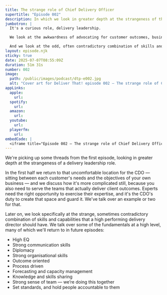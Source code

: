 ```yaml
---
title: The strange role of Chief Delivery Officer
supertitle: "Episode 002"
description: In which we look in greater depth at the strangeness of the CDO's delivery leadership role
jumbotron: |
  It's a curious role, delivery leadership.

  We look at the awkwardness of advocating for customer outcomes, business goals, and project team needs all at the same time.

  And we look at the odd, often contradictory combination of skills and capabilities that a high performing delivery director should have.
layout: episode.njk
sticky: true
date: 2025-07-07T08:55:09Z
duration: 51m 31s
number: 002
image:
  path: /public/images/podcast/dtp-e002.jpg
  alt: "Cover art for Deliver That! episode 002 — The strange role of Chief Delivery Officer"
appLinks:
  apple:
    url: 
  spotify:
    url: 
  amazon:
    url: 
  youtube:
    url: 
  playerfm:
    url: 
embedCode: |
  <iframe title="Episode 002 — The strange role of Chief Delivery Officer" allowtransparency="true" height="150" width="100%" style="border: none; min-width: min(100%, 430px);height:150px;" scrolling="no" data-name="pb-iframe-player" src="https://www.podbean.com/player-v2/?i=hfadu-18f394e-pb&from=pb6admin&share=1&download=1&rtl=0&fonts=Arial&skin=1&font-color=auto&logo_link=episode_page&btn-skin=654771" loading="lazy"></iframe>
---
```


We're picking up some threads from the first episode, looking in greater depth at the strangeness of a delivery leadership role.

In the first half we return to that uncomfortable location for the CDO — sitting between each customer's needs and the objectives of your own business — and we discuss how it's more complicated still, because you also need to serve the teams that actually deliver client outcomes. Experts need the right opportunity to exercise their expertise, and it's the CDO's duty to create that space and guard it. We've talk over an example or two for that.

Later on, we look specifically at the strange, sometimes contradictory combination of skills and capabilities that a high performing delivery director should have. We talk over some of the fundamentals at a high level, many of which we'll return to in future episodes:

- High EQ
- Strong communication skills
- Diplomacy
- Strong organisational skills
- Outcome oriented
- Process driven
- Forecasting and capacity management
- Knowledge and skills sharing
- Strong sense of team — we’re doing this together
- Set standards, and hold people accountable to them
